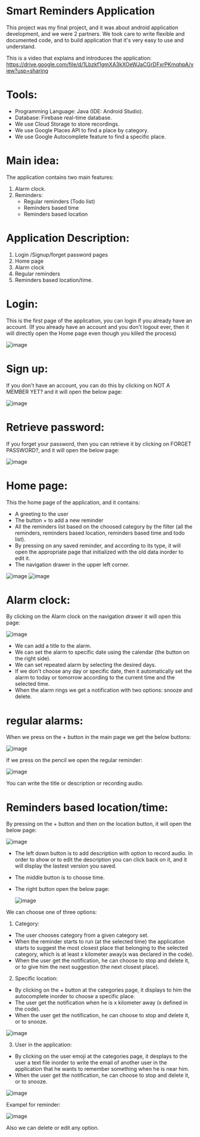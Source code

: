 # Smart Reminders Application
This project was my final project, and it was about android application development, and we were 2 partners.
We took care to write flexible and documented code, and to build application that it's very easy to use and understand.

This is a video that explains and introduces the application:
https://drive.google.com/file/d/1Lbzkf1gmXA3kXOeWJaCGrDFxrPKmqhpA/view?usp=sharing

# Tools:
- Programming Language: Java (IDE: Android Studio).
- Database: Firebase real-time database.
- We use Cloud Storage to store recordings.
- We use Google Places API to find a place by category.
- We use Google Autocomplete feature to find a specific place.





# Main idea:
The application contains two main features:
1) Alarm clock.
2) Reminders:
      - Regular reminders (Todo list)
      - Reminders based time
      - Reminders based location




# Application Description:
  1) Login /Signup/forget password pages
  2) Home page
  3) Alarm clock
  4) Regular reminders
  5) Reminders based location/time.

# Login:
This is the first page of the application, you can login if you already have an account.
(If you already have an account and you don't logout ever, then it will directly open the Home page even though you killed the process)

![image](https://user-images.githubusercontent.com/97045152/148053046-0fcbff18-28e2-419f-89e7-cb59988aabd2.png)

# Sign up:
If you don't have an account, you can do this by clicking on NOT A MEMBER YET? and it will open the below page:

![image](https://user-images.githubusercontent.com/97045152/148053340-dd43251b-fdae-40f3-bf99-9b27ac854493.png)

# Retrieve password:
If you forget your password, then you can retrieve it by clicking on FORGET PASSWORD?, and it will open the below page:

![image](https://user-images.githubusercontent.com/97045152/148053499-258eda6e-82cb-4cda-b996-b357e31f94d0.png)


# Home page:
This the home page of the application, and it contains:
  - A greeting to the user
  - The button + to add a new reminder
  - All the reminders list based on the choosed category by the filter (all the reminders, reminders based location, reminders based time and todo list). 
  - By pressing on any saved reminder, and according to its type, it will open the appropriate page that initialized with the old data inorder to edit it.
  - The navigation drawer in the upper left corner.


![image](https://user-images.githubusercontent.com/97045152/148054038-3a2ef196-f972-491a-bce2-61338125703b.png)
![image](https://user-images.githubusercontent.com/97045152/148054943-309d3c2e-148d-4a3f-a81b-9e4d6cb0a09f.png)


# Alarm clock:
By clicking on the Alarm clock on the navigation drawer it will open this page:

![image](https://user-images.githubusercontent.com/97045152/148055491-ea0c322e-8b69-43bc-ab6a-0d41065ea836.png)

  - We can add a title to the alarm.
  - We can set the alarm to specific date using the calendar (the button on the right side).
  - We can set repeated alarm by selecting the desired days.
  - If we don't choose any day or specific date, then it automatically set the alarm to today or tomorrow according to the current time and the selected time.
  - When the alarm rings we get a notification with two options: snooze and delete.


# regular alarms:
When we press on the + button in the main page we get the below buttons:

![image](https://user-images.githubusercontent.com/97045152/148056675-b8c21598-5e13-4a0d-85d5-d073e4e23462.png)

If we press on the pencil we open the regular reminder: 

![image](https://user-images.githubusercontent.com/97045152/148056862-92daa7cf-8ecf-4c83-81ed-e6fc0a5de8fe.png)

You can write the title or description or recording audio.


# Reminders based location/time:
By pressing on the + button and then on the location button, it will open the below page:

![image](https://user-images.githubusercontent.com/97045152/148057106-3da6a343-da39-4a95-8338-6adac5a05243.png)

* The left down button is to add description with option to record audio.
  In order to show or to edit the description you can click back on it, and it will display the lastest version you saved.
  
* The middle button is to choose time.

* The right button open the below page:
  
  ![image](https://user-images.githubusercontent.com/97045152/148059786-27258900-c9ef-41fd-bb57-d45e49cbf230.png)


We can choose one of three options:
1) Category: 
- The user chooses category from a given category set.
- When the reminder starts to run (at the selected time) the application starts to suggest the most closest place that belonging to the selected category, which is at least x kilometer away(x was declared in the code).
- When the user get the notification, he can choose to stop and delete it, or to give him the next suggestion (the next closest place).

2) Specific location:
- By clicking on the + button at the categories page, it displays to him the autocomplete inorder to choose a specific place.
- The user get the notification when he is x kilometer away (x defined in the code).
- When the user get the notification, he can choose to stop and delete it, or to snooze. 


![image](https://user-images.githubusercontent.com/97045152/148060001-e658ca1b-b108-44b8-b9a4-81b2d501a59e.png)




3) User in the application:
- By clicking on the user emoji at the categories page, it desplays to the user a text file inorder to write the email of another user in the application that he wants to remember something when he is near him. 
- When the user get the notification, he can choose to stop and delete it, or to snooze. 

![image](https://user-images.githubusercontent.com/97045152/148059912-6d962017-dd85-4210-9561-a11de3084528.png)


Exampel for reminder:
  
![image](https://user-images.githubusercontent.com/97045152/148062026-7df26010-2351-4c99-beb3-16946674e531.png)

Also we can delete or edit any option.










 

